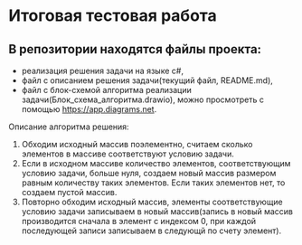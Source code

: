 # **Итоговая тестовая работа**
## В репозитории находятся файлы проекта: 
* реализация решения задачи на языке c#, 
* файл с описанием решения задачи(текущий файл, README.md), 
* файл с блок-схемой алгоритма реализации задачи(Блок_схема_алгоритма.drawio), можно просмотреть с помощью https://app.diagrams.net.

Описание алгоритма решения:

1. Обходим исходный массив поэлементно, считаем сколько элементов в массиве соответствуют условию задачи.
2. Если в исходном массиве количество элементов, соответствующим условию задачи, больше нуля, создаем новый массив размером равным количеству таких элементов. Если таких элементов нет, то создаем пустой массив.
3. Повторно обходим исходный массив, элементы соответствующие условию задачи записываем в новый массив(запись в новый массив производится сначала в элемент с индексом 0, при каждой последующей записи записываем в следующй по счету элемент).